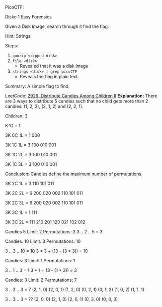 PicoCTF: 

Disko 1
Easy
Forensics

Given a Disk Image, search through it find the flag.

Hint:
Strings

Steps:
1) `gunzip <zipped disk>`
2) `file <disk>`
	- Revealed that it was a disk image
3) `strings <disk> | grep picoCTF`
	- Reveals the flag in plain text.

Summary:
	A simple flag to find.



LeetCode:
[2929. Distribute Candies Among Children II](https://leetcode.com/problems/distribute-candies-among-children-ii/)
**Explanation:** There are 3 ways to distribute 5 candies such that no child gets more than 2 candies: (1, 2, 2), (2, 1, 2) and (2, 2, 1).

Children: 3

K^C = 1

3K 0C 1L = 1
000

3K 1C 1L = 3
100 010 001

3K 1C 2L = 3
100 010 001

3K 1C 3L = 3
100 010 001

Conclusion: Candies define the maximum number of permutations.

3K 2C 1L = 3
110 101 011

3K 2C 2L = 6
200 020 002
110 101 011

3K 2C 3L = 6
200 020 002
110 101 011

3K 3C 1L = 1
111

3K 3C 2L =
111
210 201
120 021
102 012

Candies 5
Limit: 2
Permutations: 3
3 ..  2 .. 5 = 3

Candies: 10
Limit: 3
Permutations: 10

3 .. 3 .. 10  = 10
3 * 3 + (10 - (3 * 3))  = 10

Candies: 3
Limit: 1
Permutations: 1

3 ..  1 .. 3  = 1
3 * 1 + (3 - (1 * 3)) = 3

Candies: 3
Limit: 2
Permutations:  7

3 ..  2 .. 3  = 7
(2, 1, 0) (2, 0, 1) 
(1, 2, 0) (0, 2, 1)
(0, 1, 2) (1, 0, 2)
(1, 1, 1)

3 .. 3 .. 3 = ??
(3, 0, 0) (2, 1, 0) (2, 0, 1) 
(0, 3, 0) 
(0, 0, 3)